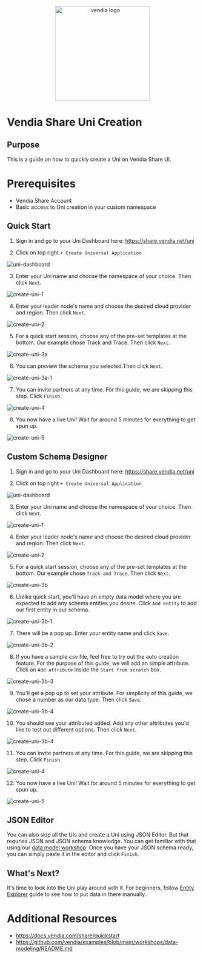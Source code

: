 <p align="center">
  <a href="https://vendia.net/">
    <img src="https://share.vendia.net/logo.svg" alt="vendia logo" width="250px">
  </a>
</p>


# Vendia Share Uni Creation


## Purpose
This is a guide on how to quickly create a Uni on Vendia Share UI.

# Prerequisites
* Vendia Share Account
* Basic access to Uni creation in your custom namespace

## Quick Start
1. Sign in and go to your Uni Dashboard here: https://share.vendia.net/uni

2. Click on top right `+ Create Universal Application`

![uni-dashboard](./img/uni-dashboard.png)

3. Enter your Uni name and choose the namespace of your choice. Then click `Next`.

![create-uni-1](./img/create-uni-1.png)

4. Enter your leader node's name and choose the desired cloud provider and region. Then click `Next`.

![create-uni-2](./img/create-uni-2.png)

5. For a quick start session, choose any of the pre-set templates at the bottom. Our example chose Track and Trace. Then click `Next`.

![create-uni-3a](./img/create-uni-3a.png)

6. You can preview the schema you selected.Then click `Next`.

![create-uni-3a-1](./img/create-uni-3a-1.png)

7. You can invite partners at any time. For this guide, we are skipping this step. Click `Finish`.

![create-uni-4](./img/create-uni-4.png)

8. You now have a live Uni! Wait for around 5 minutes for everything to get spun up.

![create-uni-5](./img/create-uni-5.png)

## Custom Schema Designer

1. Sign in and go to your Uni Dashboard here: https://share.vendia.net/uni

2. Click on top right `+ Create Universal Application`

![uni-dashboard](./img/uni-dashboard.png)

3. Enter your Uni name and choose the namespace of your choice. Then click `Next`.

![create-uni-1](./img/create-uni-1.png)

4. Enter your leader node's name and choose the desired cloud provider and region. Then click `Next`.

![create-uni-2](./img/create-uni-2.png)

5. For a quick start session, choose any of the pre-set templates at the bottom. Our example chose `Track and Trace`. Then click `Next`.

![create-uni-3b](./img/create-uni-3b.png)

6. Unlike quick start, you'll have an empty data model where you are expected to add any schema entities you desire. Click `Add entity` to add our first entity in our schema.

![create-uni-3b-1](./img/create-uni-3b-1.png)

7. There will be a pop up. Enter your entity name and click `Save`.

![create-uni-3b-2](./img/create-uni-3b-2.png)

8. If you have a sample csv file, feel free to try out the auto creation feature. For the purpose of this guide, we will add an simple attribute. Click on `Add attribute` inside the `Start from scratch` box.

![create-uni-3b-3](./img/create-uni-3b-3.png)

9. You'll get a pop up to set your attribute. For simplicity of this guide, we chose a number as our data type. Then click `Save`.

![create-uni-3b-4](./img/create-uni-3b-4.png)

10. You should see your attributed added. Add any other attributes you'd like to test out different options. Then click `Next`.

![create-uni-3b-4](./img/create-uni-3b-5.png)

11. You can invite partners at any time. For this guide, we are skipping this step. Click `Finish`.

![create-uni-4](./img/create-uni-4.png)

12. You now have a live Uni! Wait for around 5 minutes for everything to get spun up.

![create-uni-5](./img/create-uni-5.png)

## JSON Editor

You can also skip all the UIs and create a Uni using JSON Editor. But that requries JSON and JSON schema knowledge. You can get familiar with that using our [data model workshop](../../workshops/data-modeling/README.md). Once you have your JSON schema ready, you can simply paste it in the editor and click `Finish`.

## What's Next?
It's time to look into the Uni play around with it. For beginners, follow [Entity Explorer](../entity-explorer/README.md) guide to see how to put data in there manually.

# Additional Resources

* https://docs.vendia.com/share/quickstart
* https://github.com/vendia/examples/blob/main/workshops/data-modeling/README.md